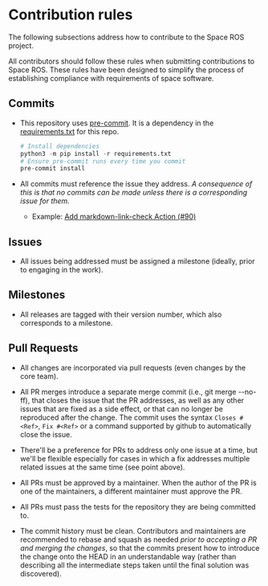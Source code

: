 # Contribution rules

The following subsections address how to contribute to the Space ROS project.

All contributors should follow these rules when submitting contributions to
Space ROS. These rules have been designed to simplify the process of
establishing compliance with requirements of space software.

## Commits

- This repository uses [pre-commit](https://pre-commit.com/). It is a dependency in
  the [requirements.txt](./requirements.txt) for this repo.

  ```python
  # Install dependencies
  python3 -m pip install -r requirements.txt
  # Ensure pre-commit runs every time you commit
  pre-commit install
  ```

- All commits must reference the issue they address. *A consequence of this is
  that no commits can be made unless there is a corresponding issue for them.*

  * Example:
    [Add markdown-link-check Action (#90)](https://github.com/space-ros/space-ros/commit/5aa1575363bddf97ac1f72fc7a6f8f7036866e18)

## Issues

- All issues being addressed must be assigned a milestone (ideally, prior to
  engaging in the work).

## Milestones

- All releases are tagged with their version number, which also corresponds to
  a milestone.

## Pull Requests

- All changes are incorporated via pull requests (even changes by the core
  team).

- All PR merges introduce a separate merge commit (i.e., git merge --no-ff),
  that closes the issue that the PR addresses, as well as any other issues
  that are fixed as a side effect, or that can no longer be reproduced after the
  change. The commit uses the syntax `Closes #<Ref>`, `Fix #<Ref>` or a command
  supported by github to automatically close the issue.

- There'll be a preference for PRs to address only one issue at a time, but
  we'll be flexible especially for cases in which a fix addresses multiple
  related issues at the same time (see point above).

- All PRs must be approved by a maintainer. When the author of the PR is one of
  the maintainers, a different maintainer must approve the PR.

- All PRs must pass the tests for the repository they are being committed to.

- The commit history must be clean. Contributors and maintainers are
  recommended to rebase and squash as needed *prior to accepting a PR and
  merging the changes*, so that the commits present how to introduce the change
  onto the HEAD in an understandable way (rather than describing all the
  intermediate steps taken until the final solution was discovered).
